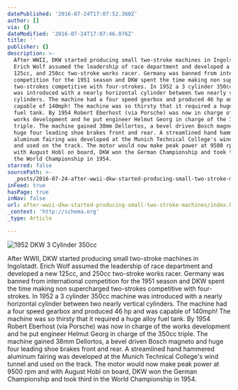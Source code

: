 ```yaml
---
datePublished: '2016-07-24T17:07:52.360Z'
author: []
via: {}
dateModified: '2016-07-24T17:07:46.076Z'
title: ''
publisher: {}
description: >-
  After WWII, DKW started producing small two-stroke machines in Ingolstadt.
  Erich Wolf assumed the leadership of race department and developed a new
  125cc, and 250cc two-stroke works racer. Germany was banned from international
  competition for the 1951 season and DKW spent the time making non supercharged
  two-strokes competitive with four-strokes. In 1952 a 3 cylinder 350cc machine
  was introduced with a nearly horizontal cylinder between two nearly vertical
  cylinders. The machine had a four speed gearbox and produced 46 hp and was
  capable of 140mph! The machine was so thirsty that it required a huge alloy
  fuel tank. By 1954 Robert Eberhost (via Porsche) was now in charge of the
  works development and he put engineer Helmut Georg in charge of the 350cc
  triple. The machine gained 38mm Dellortos, a bevel driven Bosch magneto and
  huge four leading shoe brakes front and rear. A streamlined hand hammered
  aluminum fairing was developed at the Munich Technical College's wind tunnel
  and used on the track. The motor would now make peak power at 9500 rpm and
  with August Hobl on board, DKW won the German Championship and took third in
  the World Championship in 1954.
starred: false
sourcePath: >-
  _posts/2016-07-24-after-wwii-dkw-started-producing-small-two-stroke-machines.md
inFeed: true
hasPage: true
inNav: false
url: after-wwii-dkw-started-producing-small-two-stroke-machines/index.html
_context: 'http://schema.org'
_type: Article

---
```

![1952 DKW 3 Cylinder 350cc](https://the-grid-user-content.s3-us-west-2.amazonaws.com/7318ef21-d9b8-49eb-a1ee-faa20b840efc.jpg)

After WWII, DKW started producing small two-stroke machines in Ingolstadt. Erich Wolf assumed the leadership of race department and developed a new 125cc, and 250cc two-stroke works racer. Germany was banned from international competition for the 1951 season and DKW spent the time making non supercharged two-strokes competitive with four-strokes. In 1952 a 3 cylinder 350cc machine was introduced with a nearly horizontal cylinder between two nearly vertical cylinders. The machine had a four speed gearbox and produced 46 hp and was capable of 140mph! The machine was so thirsty that it required a huge alloy fuel tank. By 1954 Robert Eberhost (via Porsche) was now in charge of the works development and he put engineer Helmut Georg in charge of the 350cc triple. The machine gained 38mm Dellortos, a bevel driven Bosch magneto and huge four leading shoe brakes front and rear. A streamlined hand hammered aluminum fairing was developed at the Munich Technical College's wind tunnel and used on the track. The motor would now make peak power at 9500 rpm and with August Hobl on board, DKW won the German Championship and took third in the World Championship in 1954\.